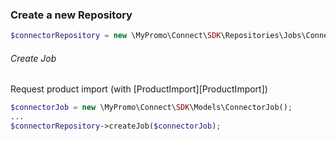 ### Create a new Repository
```php
$connectorRepository = new \MyPromo\Connect\SDK\Repositories\Jobs\ConnectorJobRepository($client);
```

###### Create Job
Request product import (with [ProductImport][ProductImport])
```php
$connectorJob = new \MyPromo\Connect\SDK\Models\ConnectorJob();
...
$connectorRepository->createJob($connectorJob);
```

[ConnectorJob]: ../Models/ConnectorJob.md